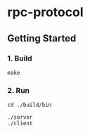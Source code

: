 # rpc-protocol

## Getting Started
### 1. Build
```
make
```
### 2. Run
```
cd ./build/bin

./server
./client
```
